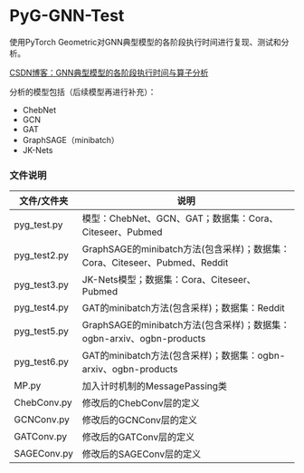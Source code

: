 # PyG-GNN-Test
使用PyTorch Geometric对GNN典型模型的各阶段执行时间进行复现、测试和分析。

[CSDN博客：GNN典型模型的各阶段执行时间与算子分析](https://blog.csdn.net/weixin_41650348/article/details/113090317)

分析的模型包括（后续模型再进行补充）：

+ ChebNet
+ GCN
+ GAT
+ GraphSAGE（minibatch）
+ JK-Nets

### 文件说明

| 文件/文件夹  | 说明                                 |
| ----------- | ------------------------------------ |
| pyg_test.py  | 模型：ChebNet、GCN、GAT；数据集：Cora、Citeseer、Pubmed    |
| pyg_test2.py | GraphSAGE的minibatch方法(包含采样)；数据集：Cora、Citeseer、Pubmed、Reddit |
| pyg_test3.py | JK-Nets模型；数据集：Cora、Citeseer、Pubmed               |
|     pyg_test4.py   | GAT的minibatch方法(包含采样)；数据集：Reddit |
| pyg_test5.py | GraphSAGE的minibatch方法(包含采样)；数据集：ogbn-arxiv、ogbn-products |
| pyg_test6.py | GAT的minibatch方法(包含采样)；数据集：ogbn-arxiv、ogbn-products |
| MP.py        | 加入计时机制的MessagePassing类       |
| ChebConv.py  | 修改后的ChebConv层的定义             |
| GCNConv.py   | 修改后的GCNConv层的定义              |
| GATConv.py   | 修改后的GATConv层的定义              |
| SAGEConv.py  | 修改后的SAGEConv层的定义             |